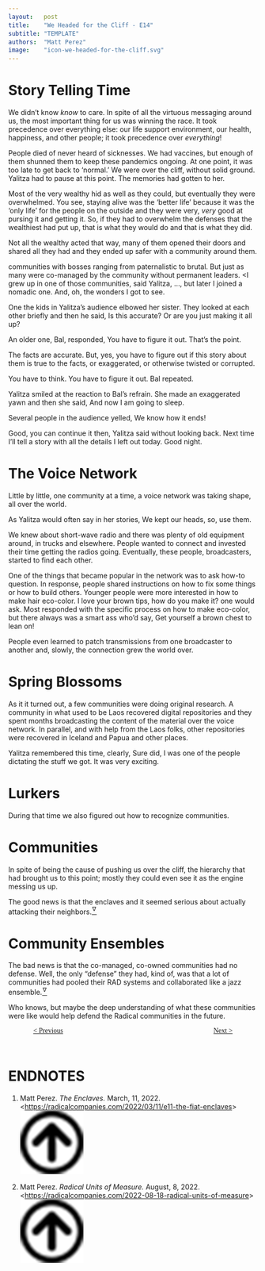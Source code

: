 ```yaml
---
layout:   post
title:    "We Headed for the Cliff - E14"
subtitle: "TEMPLATE"
authors:  "Matt Perez"
image:    "icon-we-headed-for-the-cliff.svg"
---
```


<div style="display: none;">
<h1>We headed for the cliff, smiling and chatting with everybody. And then we went over the cliff.</h1>
</div>

<h1>Story Telling Time</h1>
 <p class="_quotespan">We didn&rsquo;t know <em>know</em> to care. In spite of all the virtuous messaging around us, the most important thing for us was <span class="_quotespan">winning the race.</span> It took precedence over everything else: our life support environment, our health, happiness, and other people; it took precedence over <em>everything</em>!</p>
 <p><span class="_quotespan">People died of never heard of sicknesses. We had vaccines, but enough of them shunned them to keep these pandemics ongoing. At one point, it was too late to get back to &lsquo;normal.&rsquo; We were over the cliff, without solid ground.</span> Yalitza had to pause at this point. The memories had gotten to her.</p>
 <p><span class="_quotespan">Most of the very wealthy hid as well as they could, but eventually they were overwhelmed. You see, staying alive was the &lsquo;better life&rsquo; because it was the &lsquo;only life&rsquo; for the people on the outside and they were very, <em>very</em> good at pursing it and getting it. So, if they had to overwhelm the defenses that the wealthiest had put up, that is what they would do and that is what they did.</span></p>
 <p><span class="_quotespan">Not all the wealthy acted that way, many of them opened their doors and shared all they had and they ended up safer with a community around them.</span></p>
 <p> communities with bosses ranging from paternalistic to brutal. But just as many were co-managed by the community without permanent <span class="_quotespan">leaders</span>. <<span class="_quotespan">I grew up in one of those communities,</span> said Yalitza, <span class="_quotespan">&hellip;, but later I joined a nomadic one. And, oh, the wonders I got to see.</span></p>
 <p>One the kids in Yalitza&rsquo;s audience elbowed her sister. They looked at each other briefly and then he said, <span call="_quotespan">Is this accurate? Or are you just making it all up?</span></p>
 <p>An older one, Bal, responded, <span class="_quotespan">You have to figure it out. That&rsquo;s the point.</span></p>
 <p><span class="_quotespan">The facts are accurate. But, yes, you have to figure out if this story about them is true to the facts, or exaggerated, or otherwise twisted or corrupted.<span> </p>
 <p><span class="_quotespan">You have to think. You have to figure it out.</span> Bal repeated.</p>
 <p>Yalitza smiled at the reaction to Bal&rsquo;s refrain. She made an exaggerated yawn and then she said, <span class="_quotespan">And now I am going to sleep.</span></p>
 <p>Several people in the audience yelled, <span class="_quotespan">We know how it ends!</span></p>
 <p><span class="_quotespan">Good, you can continue it then</span>, Yalitza said without looking back. <span class="_quotespan">Next time I&rsquo;ll tell a story with all the details I left out today. Good night.</span></p>

<h1>The Voice Network</h1>
 <p>Little by little, one community at a time, a voice network was taking shape, all over the world.</p>
 <p>As Yalitza would often say in her stories, <span class="_quotespan">We kept our heads, so, use them.</span></p>
 <p>We knew about short-wave radio and there was plenty of old equipment around, in trucks and elsewhere. People wanted to connect and invested their time getting the radios going. Eventually, these people, broadcasters, started to find each other.</p>
 <p>One of the things that became popular in the network was to ask how-to question. In response, people shared instructions on how to fix some things or how to build others. Younger people were more interested in how to make hair eco-color. <span class="_quotespan">I love your brown tips, how do you make it?</span> one would ask. Most responded with the specific process on how to make eco-color, but there always was a smart ass who&rsquo;d say, <span class="_quotespan">Get yourself a brown chest to lean on!</span></p>
 <p>People even learned to patch transmissions from one broadcaster to another and, slowly, the connection grew the world over.</p>

<h1>Spring Blossoms</h1>
 <p>As it it turned out, a few communities were doing original research. A community in what used to be Laos recovered digital repositories and they spent months broadcasting the content of the material over the voice network. In parallel, and with help from the Laos folks, other repositories were recovered in Iceland and Papua and other places.</p>
 <p>Yalitza remembered this time, clearly, <span class="_quotespan">Sure did, I was one of the people dictating the stuff we got. It was very exciting.</span></p>

<h1> Lurkers</h1>
 <p>During that time we also figured out how to recognize  communities.</p>

<h1> Communities</h1>
 <p>In spite of being the cause of pushing us over the cliff, the  hierarchy that had brought us to this point; mostly they could even see it as the engine messing us up.</p>
 <p>The good news is that the  enclaves and it seemed serious about actually attacking their neighbors.<a href="#en01"><sup id="bm01">&hairsp;&nabla;&hairsp;</sup></a></p>

<h1>Community Ensembles</h1>
 <p>The bad news is that the co-managed, co-owned communities had no defense. Well, the only &ldquo;defense&rdquo; they had, kind of, was that a lot of communities had pooled their <span class="_paradigm">RAD</span> systems and collaborated like a jazz ensemble.<a href="#en02"><sup id="bm02">&hairsp;&nabla;&hairsp;</sup></a></p>
 <p>Who knows, but maybe the deep understanding of what these communities were like would help defend the <span class="_paradigm">Radical</span> communities in the future.</p>

<div style="margin-bottom:1in; width:80%; padding:0 10%; font-family: American Typewriter, serif; ">
 <span style="float:left; " ><a href="https://radicalcompanies.com/2022/03/13/E13-giving-back">&lt; Previous</a></span>
 <span style="float:right; "><a href="https://radicalcompanies.com/2023/01/25/E15-later">          Next &gt;</a></span>
</div>

<h1 class="_section">ENDNOTES</h1>
 <ol>
  <li id="en01">
   <p class="_list-item">
    Matt Perez.
    <em>The  Enclaves.</em>
    March, 11, 2022.
    &lt;<a href="https://radicalcompanies.com/2022/03/11/e11-the-fiat-enclaves" target="_blank">https://radicalcompanies.com/2022/03/11/e11-the-fiat-enclaves</a>&gt;
    <a class="_uparrow" href="#bm01"><img src="/assets/img/arrow-up-icon.png"></a>
   </p>
  </li>
  <li id="en02">
   <p class="_list-item">
    Matt Perez.
    <em>Radical Units of Measure.</em>
    August, 8, 2022.
    &lt;<a href="https://radicalcompanies.com/2022-08-18-radical-units-of-measure" target="_blank">https://radicalcompanies.com/2022-08-18-radical-units-of-measure</a>&gt;
    <a class="_uparrow" href="#bm02"><img src="/assets/img/arrow-up-icon.png"></a>
   </p>
  </li>
 </ol>